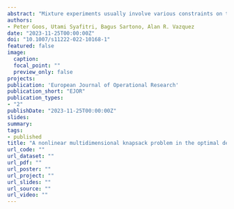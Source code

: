 ```yaml
---
abstract: "Mixture experiments usually involve various constraints on the proportions of the ingredients of the mixture under study. In this paper, inspired by the fact that the available stock of certain ingredients is often limited, we focus on a new type of constraint, which we refer to as an ingredient availability constraint. This type of constraint substantially complicates the search for optimal designs for mixture experiments. One difficulty, for instance, is that the optimal number of experimental runs is not known a priori. The resulting optimal experimental design problem belongs to the class of nonlinear nonseparable multidimensional knapsack problems. We present a variable neighborhood search algorithm as well as a mixed integer nonlinear programming approach to tackle the problem to identify D- and I-optimal designs for mixture experiments when there is a limited stock of certain ingredients, and we show that the variable neighborhood search algorithm is highly competitive in terms of solution quality and computing time."
authors:
- Peter Goos, Utami Syafitri, Bagus Sartono, Alan R. Vazquez
date: "2023-11-25T00:00:00Z"
doi: "10.1007/s11222-022-10168-1"
featured: false
image:
  caption:
  focal_point: ""
  preview_only: false
projects:
publication: 'European Journal of Operational Research'
publication_short: "EJOR"
publication_types:
- "2"
publishDate: "2023-11-25T00:00:00Z"
slides:
summary:
tags:
- published
title: "A nonlinear multidimensional knapsack problem in the optimal design of mixture experiments"
url_code: ""
url_dataset: ""
url_pdf: ""
url_poster: ""
url_project: ""
url_slides: ""
url_source: ""
url_video: ""
---
```

